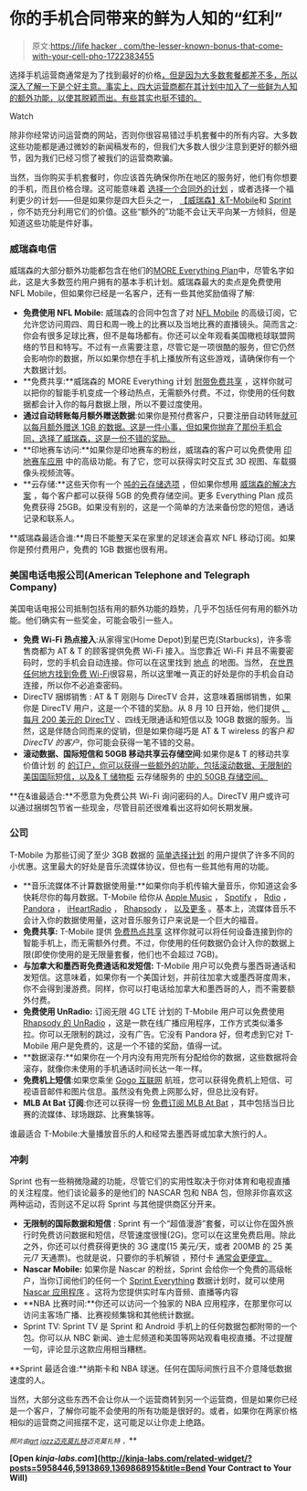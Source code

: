 # 你的手机合同带来的鲜为人知的“红利”

> 原文:[https://life hacker . com/the-lesser-known-bonus-that-come-with-your-cell-pho-1722383455](https://lifehacker.com/the-lesser-known-bonuses-that-come-with-your-cell-pho-1722383455)

选择手机运营商通常是为了找到最好的价格[，但是因为大多数套餐都差不多，所以深入了解一下是个好主意。事实上，四大运营商都在其计划中加入了一些鲜为人知的额外功能，以使其脱颖而出。有些其实也挺不错的。](https://lifehacker.com/this-interactive-tool-helps-you-pick-the-right-cellphon-1712135230)

Watch

除非你经常访问运营商的网站，否则你很容易错过手机套餐中的所有内容。大多数这些功能都是通过微妙的新闻稿发布的，但我们大多数人很少注意到更好的额外细节，因为我们已经习惯了被我们的运营商欺骗。

当然，当你购买手机套餐时，你应该首先确保你所在地区的服务好，他们有你想要的手机，而且价格合理。这可能意味着 [选择一个合同外的计划](http://lifehacker.com/i-finally-switched-to-an-off-contract-phone-plan-and-i-1660766249) ，或者选择一个福利更少的计划——但是如果你是四大巨头之一， [【威瑞森】](http://www.verizonwireless.com/)[&](http://www.att.com/)[T-Mobile](http://explore.t-mobile.com/)和 [Sprint](https://www.sprint.com/) ，你不妨充分利用它们的价值。这些“额外的”功能不会让天平向某一方倾斜，但是知道这些功能是件好事。

### 威瑞森电信

威瑞森的大部分额外功能都包含在他们的[MORE Everything Plan](http://www.verizonwireless.com/landingpages/more-everything/)中，尽管名字如此，这是大多数签约用户拥有的基本手机计划。威瑞森最大的卖点是免费使用 NFL Mobile，但如果你已经是一名客户，还有一些其他奖励值得了解:

*   **免费使用 NFL Mobile:** 威瑞森的合同中包含了对 [NFL Mobile](http://www.verizonwireless.com/mobile-living/inside/nfl/) 的高级订阅，它允许您访问周四、周日和周一晚上的比赛以及当地比赛的直播镜头。简而言之:你会有很多足球比赛，但不是每场都有。你还可以全年观看美国橄榄球联盟网络的节目和特写。不过有一点需要注意，尽管它是一项很酷的服务，但它仍然会影响你的数据，所以如果你想在手机上播放所有这些游戏，请确保你有一个大数据计划。
*   **免费共享:**威瑞森的 MORE Everything 计划 [附带免费共享](http://www.verizonwireless.com/support/more-everything-plan-faqs/) ，这样你就可以把你的智能手机变成一个移动热点，无需额外付费。不过，你使用的任何数据都会计入你的每月数据上限，所以不要过度使用。
*   **通过自动转账每月额外赠送数据**:如果你是预付费客户，只要注册自动转账[就可以每月额外赠送 1GB 的数据。这是一件小事，但如果你抛弃了那份手机合同，选择了威瑞森，这是一份不错的奖励。](http://www.verizonwireless.com/prepaid/)
*   **印地赛车访问:**如果你是印地赛车的粉丝，威瑞森的客户可以免费使用 [印地赛车应用](http://www.verizonwireless.com/mobile-living/inside/indycar/) 中的高级功能。有了它，您可以获得实时交互式 3D 视图、车载摄像头视频流等。
*   **云存储:**这些天你有一个 [吨的云存储选项](http://lifehacker.com/five-best-cloud-storage-providers-614393607) ，但如果你想用 [威瑞森的解决方案](http://www.verizonwireless.com/wcms/consumer/products/verizon-cloud.html) ，每个客户都可以获得 5GB 的免费存储空间。更多 Everything Plan 成员免费获得 25GB。如果没有别的，这是一个简单的方法来备份您的短信，通话记录和联系人。

**威瑞森最适合谁:**周日不能整天呆在家里的足球迷会喜欢 NFL 移动订阅。如果你是预付费用户，免费的 1GB 数据也很有用。

### 美国电话电报公司(American Telephone and Telegraph Company)

美国电话电报公司抵制包括有用的额外功能的趋势，几乎不包括任何有用的额外功能。他们确实有一些奖金，可能会吸引一些人。

*   **免费 Wi-Fi 热点接入**:从家得宝(Home Depot)到星巴克(Starbucks)，许多零售商都为 AT & T 的顾客提供免费 Wi-Fi 接入。当您靠近 Wi-Fi 并且不需要密码时，您的手机会自动连接。你可以在这里找到 [地点](https://www.att.com/shop/wireless/wifi.html) 的地图。当然， [在世界任何地方找到免费 Wi-Fi](https://lifehacker.com/wifimapper-helps-you-find-free-wi-fi-anywhere-in-the-wo-1704593993)很容易，所以这里唯一真正的好处是你的手机会自动连接，所以你不必追查密码。
*   DirecTV 捆绑销售 : AT & T 刚刚与 DirecTV 合并，这意味着捆绑销售，如果你是 DirecTV 用户，这是一个不错的奖励。从 8 月 10 日开始，他们提供 [、每月 200 美元的 DirecTV](http://arstechnica.com/business/2015/08/att-rolls-out-directv-strategy-more-bundles-and-contracts/) 、四线无限通话和短信以及 10GB 数据的服务。当然，这是伴随合同而来的促销，但是如果你碰巧是 AT & T wireless 的客户*和 DirecTV 的客户*，你可能会获得一笔不错的交易。
*   **滚动数据、国际短信和 50GB 移动共享云存储空间**:如果你是& T 的移动共享价值计划 的 [的订户，你可以获得一些额外的功能，包括滚动数据、无限制的美国国际短信，以及& T 储物柜](http://www.att.com/shop/wireless/data-plans.html) 云存储服务的 [中的 50GB 存储空间。](http://www.att.com/shop/apps/att-locker.html)

**在&谁最适合:**不愿意为免费公共 Wi-Fi 询问密码的人。DirecTV 用户或许可以通过捆绑包节省一些现金，尽管目前还很难看出这将如何长期发展。

### 公司

T-Mobile 为那些订阅了至少 3GB 数据的 [简单选择计划](http://explore.t-mobile.com/3countryplan) 的用户提供了许多不同的小优惠。这里最大的好处是音乐流媒体协议，但也有一些其他有用的功能。

*   **音乐流媒体不计算数据使用量:**如果你向手机传输大量音乐，你知道这会多快耗尽你的每月数据。T-Mobile 给你从 [Apple Music](https://www.apple.com/music/) ， [Spotify](https://www.spotify.com/us/) ， [Rdio](http://www.rdio.com/) ， [Pandora](http://www.pandora.com/) ， [iHeartRadio](http://www.iheart.com/) ， [Rhapsody](http://www.rhapsody.com/) ， [以及更多](http://www.t-mobile.com/offer/free-music-streaming.html) 。基本上，流媒体音乐不会计入你的数据使用量，这对音乐服务订户来说是一个巨大的福音。
*   **免费共享:** T-Mobile 提供 [免费热点共享](http://offers.t-mobile.com/tethering/admin/faq.jsp) 这样你就可以将任何设备连接到你的智能手机上，而无需额外付费。不过，你使用的任何数据仍会计入你的数据上限(即使你使用的是无限量套餐，他们也不会超过 7GB)。
*   **与加拿大和墨西哥免费通话和发短信:** T-Mobile 用户可以免费与墨西哥通话和发短信。这意味着，如果你有一个美国计划，并前往加拿大或墨西哥度周末，你不会得到漫游费。同样，你可以打电话给加拿大和墨西哥的人，而不需要额外付费。
*   **免费使用 UnRadio:** 订阅无限 4G LTE 计划的 T-Mobile 用户可以免费使用 [Rhapsody 的 UnRadio](http://www.rhapsody.com/unradio) ，这是一款在线广播应用程序，工作方式类似潘多拉。你可以无限制的跳过，没有广告。它没有 Pandora 好，但考虑到它对 T-Mobile 用户是免费的，这是一个不错的奖励，值得一试。
*   **数据滚存:**如果你在一个月内没有用完所有分配给你的数据，这些数据将会滚存，就像你未使用的手机通话时间长达一年一样。
*   **免费机上短信**:如果您乘坐 [Gogo 互联网](https://www.gogoair.com/gogo/cms/airlines.do) 航班，您可以获得免费机上短信、可视语音邮件和图片信息。虽然没有免费上网那么好，但总比没有好。
*   **MLB At Bat 订阅**:你还可以获得一份 [免费订阅 MLB At Bat](http://www.t-mobile.com/mlb.html?clickid=3uNTjPyDV1lT0tEV-oQGFRzhUkXwvLytMWfYX80&cmpid=WTR_AF_AQ_PR_189313&irpid=10078&iradid=189313&irgwc=1) ，其中包括当日比赛的流媒体、球场跟踪、比赛集锦等。

谁最适合 T-Mobile:大量播放音乐的人和经常去墨西哥或加拿大旅行的人。

### 冲刺

Sprint 也有一些稍微隐藏的功能，尽管它们的实用性取决于你对体育和电视直播的关注程度。他们谈论最多的是他们的 NASCAR 包和 NBA 包，但除非你喜欢这两种运动，否则这不足以将 Sprint 与其他提供商区分开来。

*   **无限制的国际数据和短信** : Sprint 有一个“超值漫游”套餐，可以让你在国外旅行时免费访问数据和短信，尽管速度很慢(2G)。您可以在这里免费启用。除此之外，你还可以付费获得更快的 3G 速度(15 美元/天，或者 200MB 的 25 美元/7 天通票)。也就是说，只要你的手机解锁 ，预付卡 [通常会更便宜。](http://lifehacker.com/how-can-i-save-money-on-my-smartphone-bill-when-traveli-5974153)
*   **Nascar Mobile:** 如果你是 Nascar 的粉丝，Sprint 会给你一个免费的高级帐户，当你订阅他们的任何一个 [Sprint Everything](http://m.sprint.com/shop/mobile/shop/plan/plan_wall.jsp) 数据计划时，就可以使用[Nascar 应用程序](http://www.nascar.com/en_us/nascar-mobile-products.html) 。这将为您提供实时车内音频、直播等内容
*   **NBA 比赛时间:**你还可以访问一个独家的 NBA 应用程序，在那里你可以访问主客场广播、比赛视频集锦和其他统计数据。
*   Sprint TV: Sprint TV 是 Sprint 和 Android 手机上的任何数据包都附带的一个包。你可以从 NBC 新闻、迪士尼频道和美国等网站观看电视直播。不过提醒一句，评论显示这款应用相当糟糕。

**Sprint 最适合谁:**纳斯卡和 NBA 球迷。任何在国际间旅行且不介意降低数据速度的人。

当然，大部分这些东西不会让你从一个运营商转到另一个运营商，但是如果你已经是一个客户，了解你可能不会使用的所有功能是很好的。或者，如果你在两家价格相似的运营商之间摇摆不定，这可能足以让你走上绝路。

<small>*照片由*</small>[<small>*art jazz*</small>](http://www.shutterstock.com/pic-248871385/stock-photo-hand-holding-smartphone-with-drawn-icons-on-green-natural-background.html?src=IARpJSSQHMd4XYpDBwv6cA-1-8)<small></small>*[<small>*迈克莫扎特*</small>](https://www.flickr.com/photos/jeepersmedia/13943390805/in/photolist-nf8wiK-P7SaJ-oozUDA-o77LJV-oop7YQ-o77C7f-o77Cts-ook81i-kYXdUT-omzpPY-oozUqQ-o3dsrr-91nfv7-oozUxo-oqnfKx-o6oAh5-o3vFeR-o5hX3B-o3oRkd-o1tij5-o3pLdE-cuWbyA-9gYEi8-o77Cih-ozQiyD-5adwet-9bavED-nL2bEx-nf8z6i-orvCtd-nL2b4H-oN6k7M-oiC5gx-oiC4Yt-ozU1M7-ozU1MC-oA79t6-aytU1F-o1titJ-otvWcy-oc3Uz2-ovimMF-oNnjYc-oNnjPe-oN6nnt-oNkyTN-otvVEw-oS5dQN-qNaz7z-oAjf8w)<small></small>*<small>*迈克莫扎特*</small> <small>*，*</small>**

**[Open *kinja-labs.com*](http://kinja-labs.com/related-widget/?posts=5958446,5913869,1369868915&title=Bend Your Contract to Your Will)**